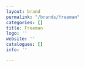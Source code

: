 ```yaml
---
layout: brand
permalink: "/brands/freeman"
categories: []
title: Freeman
logo: ''
website: ''
catalogues: []
info: ''

---
```

